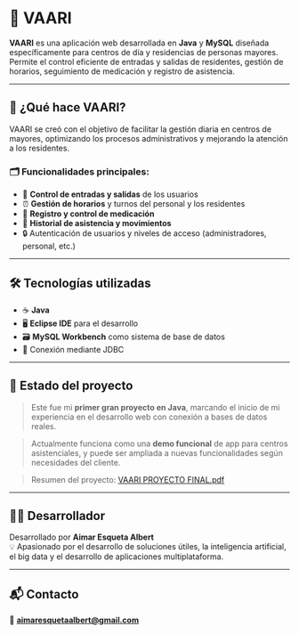 # 🧓 VAARI

**VAARI** es una aplicación web desarrollada en **Java** y **MySQL** diseñada específicamente para centros de día y residencias de personas mayores. Permite el control eficiente de entradas y salidas de residentes, gestión de horarios, seguimiento de medicación y registro de asistencia.

---

## 🏥 ¿Qué hace VAARI?

VAARI se creó con el objetivo de facilitar la gestión diaria en centros de mayores, optimizando los procesos administrativos y mejorando la atención a los residentes.

### 🗂️ Funcionalidades principales:

- 📍 **Control de entradas y salidas** de los usuarios
- ⏰ **Gestión de horarios** y turnos del personal y los residentes
- 💊 **Registro y control de medicación**
- 🧾 **Historial de asistencia y movimientos**
- 🔒 Autenticación de usuarios y niveles de acceso (administradores, personal, etc.)

---

## 🛠️ Tecnologías utilizadas

- ☕ **Java** 
- 🖥️ **Eclipse IDE** para el desarrollo
- 🗃️ **MySQL Workbench** como sistema de base de datos
- 📶 Conexión mediante JDBC

---

## 🚧 Estado del proyecto

> Este fue mi **primer gran proyecto en Java**, marcando el inicio de mi experiencia en el desarrollo web con conexión a bases de datos reales.

> Actualmente funciona como una **demo funcional** de app para centros asistenciales, y puede ser ampliada a nuevas funcionalidades según necesidades del cliente.

> Resumen del proyecto: [VAARI PROYECTO FINAL.pdf](https://github.com/user-attachments/files/20566049/VAARI.PROYECTO.FINAL.pdf)


---

## 👨‍💻 Desarrollador

Desarrollado por **Aimar Esqueta Albert**  
💡 Apasionado por el desarrollo de soluciones útiles, la inteligencia artificial, el big data y el desarrollo de aplicaciones multiplataforma.

---

## 📬 Contacto

📧 **aimaresquetaalbert@gmail.com**



